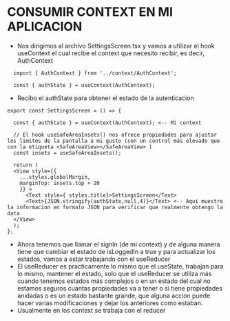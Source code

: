 # CONSUMIR CONTEXT EN MI APLICACION

- Nos dirigimos al archivo SettingsScreen.tsx y vamos a utilizar el hook useContext el cual recibe el context que necesito recibir, es decir, AuthContext

```
  import { AuthContext } from '../context/AuthContext';

  const { authState } = useContext(AuthContext);
```

- Recibo el authState para obtener el estado de la autenticacion
```
export const SettingsScreen = () => {

  const { authState } = useContext(AuthContext); <-- Mi context

  // El hook useSafeAreaInsets() nos ofrece propiedades para ajustar los limites de la pantalla a mi gusto (con un control más elevado que con la etiqueta <SafeAreaView></SafeAreaView> )
  const insets = useSafeAreaInsets();

  return (
  <View style={{
    ...styles.globalMargin,
    marginTop: insets.top + 20
    }} >
      <Text style={ styles.title}>SettingsScreen</Text>
      <Text>{JSON.stringify(authState,null,4)}</Text> <-- Aqui muestro la informacion en formato JSON para verificar que realmente obtengo la data
  </View>
  );
};
```
* Ahora tenemos que llamar el signIn (de mi context) y de alguna manera tiene que cambiar el estado de isLoggedIn a true y para actualizar los estados, vamos a estar trabajando con el useReducer
* El useReducer es practicamente lo mismo que el useState, trabajan para lo mismo, mantener el estado, solo que el useReducer se utiliza más cuando tenemos estados más complejos o en un estado del cual no estamos seguros cuantas propiedades va a tener o si tiene propiedades anidadas o es un estado bastante grande, que alguna accion puede hacer varias modificaciones y dejar los anteriores como estaban.
* Usualmente en los context se trabaja con el reducer